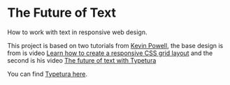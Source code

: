 # The Future of Text

How to work with text in responsive web design.

This project is based on two tutorials from [Kevin Powell](https://www.youtube.com/kepowob), the base design is from is video [Learn how to create a responsive CSS grid layout](https://www.youtube.com/watch?v=sKFW3wek21Q&t=896s) and the second is his video [The future of text with Typetura](https://www.youtube.com/watch?v=fs9uJ7I4a70&t=83s)

You can find [Typetura here](https://typetura.com/).
